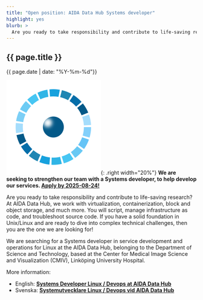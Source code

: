 ```yaml
---
title: "Open position: AIDA Data Hub Systems developer"
highlight: yes
blurb: >
  Are you ready to take responsibility and contribute to life-saving research? At AIDA Data Hub, we work with virtualization, containerization, block and object storage, and much more. You will script, manage infrastructure as code, and troubleshoot source code. If you have a solid foundation in Unix/Linux and are ready to dive into complex technical challenges, then you are the one we are looking for! [Apply by 2025-08-24!](/jobs/2025-08-24-systems developer/)
---
```

## {{ page.title }}
<span class="small">{{ page.date | date: "%Y-%m-%d"}}</span>

![AIDA logo](/assets/icons/aida-icon.png){: .right width="20%"}
**We are seeking to strengthen our team with a Systems developer, to
help develop our services.
[Apply by 2025-08-24!](/jobs/2025-08-24-systems-developer/)**

Are you ready to take responsibility and contribute to life-saving research? At AIDA Data Hub, we work with virtualization, containerization, block and object storage, and much more. You will script, manage infrastructure as code, and troubleshoot source code. If you have a solid foundation in Unix/Linux and are ready to dive into complex technical challenges, then you are the one we are looking for!

We are searching for a Systems developer in service development and operations for Linux at the AIDA Data Hub, belonging to the Department of Science and Technology, based at the Center for Medical Image Science and Visualization (CMIV), Linköping University Hospital.

More information:
* English: **[Systems Developer Linux / Devops at AIDA Data Hub](https://liu.se/en/work-at-liu/vacancies/27193)**
* Svenska: **[Systemutvecklare Linux / Devops vid AIDA Data Hub](/jobs/2025-08-24-systems-developer/)**

